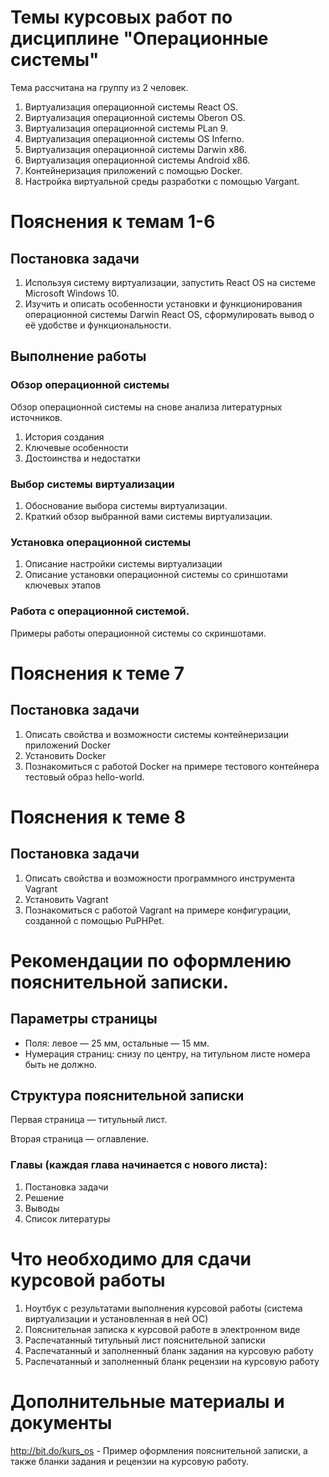 
# Темы курсовых работ по дисциплине "Операционные системы"

Тема рассчитана на группу из 2 человек.


1. Виртуализация операционной системы React OS.
1. Виртуализация операционной системы Oberon OS.
1. Виртуализация операционной системы PLan 9.
1. Виртуализация операционной системы OS Inferno.
1. Виртуализация операционной системы Darwin x86.
1. Виртуализация операционной системы Android x86.
1. Контейнеризация приложений с помощью Docker.
1. Настройка виртуальной среды разработки с помощью Vargant.

# Пояснения к темам 1-6

## Постановка задачи

1. Используя систему виртуализации, запустить React OS на системе Microsoft Windows 10.
1. Изучить и описать особенности установки и функционирования
операционной системы Darwin React OS, сформулировать вывод о её удобстве
и функциональности.

## Выполнение работы

### Обзор операционной системы

Обзор операционной системы на снове анализа литературных источников.
1. История создания
1. Ключевые особенности
1. Достоинства и недостатки

### Выбор системы виртуализации
1. Обоснование выбора системы виртуализации.
1. Краткий обзор выбранной вами системы виртуализации.

### Установка операционной системы
1. Описание настройки системы виртуализации
1. Описание установки операционной системы со сриншотами ключевых этапов

### Работа с операционной системой.
Примеры работы операционной системы со скриншотами. 


# Пояснения к теме 7

## Постановка задачи

1. Описать свойства и возможности системы контейнеризации приложений Docker
2. Установить Docker
3. Познакомиться с работой Docker на примере тестового контейнера тестовый образ hello-world.

# Пояснения к теме 8

## Постановка задачи

1. Описать свойства и возможности программного инструмента Vagrant
2. Установить Vagrant
3. Познакомиться с работой Vagrant на примере конфигурации, созданной с помощью PuPHPet.

# Рекомендации по оформлению пояснительной записки.

## Параметры страницы

* Поля: левое — 25 мм, остальные — 15 мм.
* Нумерация страниц: снизу по центру, на титульном листе номера быть не должно.

## Структура пояснительной записки

Первая страница — титульный лист.

Вторая страница — оглавление.

### Главы (каждая глава начинается с нового листа):
1. Постановка задачи
2. Решение
3. Выводы
4. Список литературы

# Что необходимо для сдачи курсовой работы

1. Ноутбук с результатами выполнения курсовой работы (система виртуализации и установленная в ней ОС)
1. Пояснительная записка к курсовой работе в электронном виде
1. Распечатанный титульный лист пояснительной записки
1. Распечатанный и заполненный бланк задания на курсовую работу 
1. Распечатанный и заполненный бланк рецензии на курсовую работу 

# Дополнительные материалы и документы

http://bit.do/kurs_os - Пример оформления пояснительной записки, а также бланки задания и рецензии на курсовую работу.

